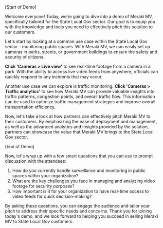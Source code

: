 [Start of Demo]

Welcome everyone! Today, we're going to dive into a demo of Meraki MV, specifically tailored for the State Local Gov sector. Our goal is to equip you with the knowledge and tools you need to effectively pitch this solution to our customers.

Let's start by looking at a common use case within the State Local Gov sector - monitoring public spaces. With Meraki MV, we can easily set up cameras in parks, streets, or government buildings to ensure the safety and security of citizens. 

**Click 'Cameras > Live view'** to see real-time footage from a camera in a park. With the ability to access live video feeds from anywhere, officials can quickly respond to any incidents that may occur.

Another use case we can explore is traffic monitoring. **Click 'Cameras > Traffic analytics'** to see how Meraki MV can provide valuable insights into traffic patterns, congestion points, and overall traffic flow. This information can be used to optimize traffic management strategies and improve overall transportation efficiency.

Now, let's take a look at how partners can effectively pitch Meraki MV to their customers. By emphasizing the ease of deployment and management, as well as the advanced analytics and insights provided by the solution, partners can showcase the value that Meraki MV brings to the State Local Gov sector.

[End of Demo]

Now, let's wrap up with a few smart questions that you can use to prompt discussion with the attendees:

1. How do you currently handle surveillance and monitoring in public spaces within your organization?
2. What are the key challenges you face in managing and analyzing video footage for security purposes?
3. How important is it for your organization to have real-time access to video feeds for quick decision-making?

By asking these questions, you can engage the audience and tailor your pitch to address their specific needs and concerns. Thank you for joining today's demo, and we look forward to helping you succeed in selling Meraki MV to State Local Gov customers.